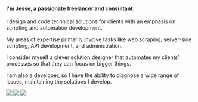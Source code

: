 #### I'm Jesse, a passionate freelancer and consultant.

I design and code technical solutions for clients with an emphasis on scripting and automation development.

My areas of expertise primarily involve tasks like web scraping, server-side scripting, API development, and administration.

I consider myself a clever solution designer that automates my clients’ processes so that they can focus on bigger things.

I am also a developer, so I have the ability to diagnose a wide range of issues, maintaining the solutions I develop.

<div>
<a href="https://github-readme-stats.vercel.app/api?username=jrussellfreelance&theme=dracula&show_icons=true">
  <img align="left" src="https://github-readme-stats.vercel.app/api?username=jrussellfreelance&theme=dracula&show_icons=true" />
</a>
<a href="https://github-readme-stats.vercel.app/api/top-langs/?username=jrussellfreelance&theme=dracula">
  <img align="left" src="https://github-readme-stats.vercel.app/api/top-langs/?username=jrussellfreelance&theme=dracula" />
</a>
<a href="https://github.com/antonkomarev/github-profile-views-counter">
    <img src="https://komarev.com/ghpvc/?username=jrussellfreelance">
</a>
</div>
